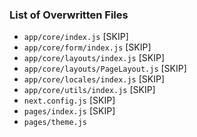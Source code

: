 ### List of Overwritten Files
- `app/core/index.js` [SKIP]
- `app/core/form/index.js` [SKIP]
- `app/core/layouts/index.js` [SKIP]
- `app/core/layouts/PageLayout.js` [SKIP]
- `app/core/locales/index.js` [SKIP]
- `app/core/utils/index.js` [SKIP]
- `next.config.js` [SKIP]
- `pages/index.js` [SKIP]
- `pages/theme.js`
